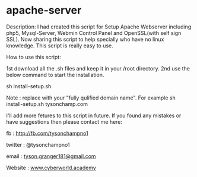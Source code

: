 # apache-server

Description:
I had created this script for Setup Apache Webserver including php5, Mysql-Server, Webmin Control Panel and OpenSSL(with self sign SSL). Now sharing this script to help specially who have no linux knowledge. This script is really easy to use.

How to use this script:

1st download all the .sh files and keep it in your /root directory.
2nd use the below command to start the installation.

sh install-setup.sh <your-domain-name-here>

Note : replace <your-domain-name-here> with your "fully qulified domain name". For example sh install-setup.sh tysonchamp.com

I'll add more fetures to this script in future. If you found any mistakes or have suggestions then please contact me here:

fb : http://fb.com/tysonchampno1

twitter : @tysonchampno1

email : tyson.granger181@gmail.com

Website : www.cyberworld.academy
